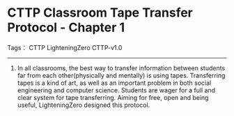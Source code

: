 # CTTP Classroom Tape Transfer Protocol - Chapter 1 

Tags： CTTP LighteningZero CTTP-v1.0

---

1. In all classrooms, the best way to transfer information between students far from each other(physically and mentally) is using tapes. Transferring tapes is a kind of art, as well as an important problem in both social engineering and computer science. Students are wager for a full and clear system for tape transferring. Aiming for free, open and being useful, LighteningZero designed this protocol.
